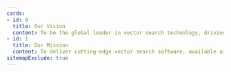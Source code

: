 ```yaml
---
cards:
- id: 0
  title: Our Vision
  content: To be the global leader in vector search technology, driving the future of AI-powered data retrieval and analysis.
- id: 1
  title: Our Mission
  content: To deliver cutting-edge vector search software, available as open-source and scalable cloud services, empowering developers and businesses to unlock the full potential of high-dimensional data.
sitemapExclude: true
---
```

